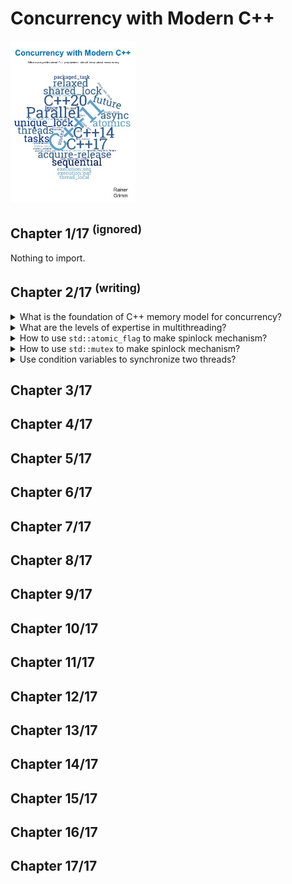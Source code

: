 # Concurrency with Modern C++
<img src="../covers/concurrency-with-modern-cpp.jpg" width="200"/>

## Chapter 1/17 <sup>(ignored)</sup>

Nothing to import.

## Chapter 2/17 <sup>(writing)</sup>

<details>
<summary>What is the foundation of C++ memory model for concurrency?</summary>

> The C++ memory model has to deal with the following points:
>
> - **Atomic operations**: operations that can be performed without interruption.
> - **Partial ordering of operations**: sequences of operations that must not be reordered.
> - **Visible effects** of operations guarantees when operations on shared variables are visible to other threads.

> **Resources**
> - Concurrency with Modern C++ - Chapter 2

> **References**
> ---
</details>

<details>
<summary>What are the levels of expertise in multithreading?</summary>

> To deal with multithreading, we should be an expert.
> In case we want to deal with atomics (sequencial consistency), we should open the door to the next level of expertise.
> When we talk about the aquire-release semantic, or relaxed semantics we advance one step higher to the next expertise level.
>
> 1. Multithreading
> 2. Sequencial Consistency
> 3. Aquire-release Semantic
> 4. Relaxed Semantic

> **Resources**
> - Concurrency with Modern C++ - Chapter 2

> **References**
> ---
</details>

<details>
<summary>How to use <code>std::atomic_flag</code> to make spinlock mechanism?</summary>

> Spinlock mechanism can be implemented lock-free using atomic library.
>
> `std::atomic_flag` is an atomic boolean. It has a clear and a set state.
> There are two methods in `std::atomic_flag`, the `clear()` which sets its
> value to `false`. Withe the `test_and_set()` method you can set the value
> back to `true` and return the previous value. There is no method to ask for
> the current value.
>
> To use `std::atomic_flag` it must be initialized to `false` with the constant
> `ATOMIC_FLAG_INIT`.
>
> The `std::atomic_flag` has to be initialized with the statement
> `std::atomic_flag = ATOMIC_FLAG_INIT`. Other initialization contexts such as
> `std::atomic_flag{ATOMIC_FLAG_INIT}` are unspecified.
>
> ```cpp
> #include <atomic>
> #include <thread>
> #include <chrono>
>
> class task_unit
> {
> public:
>     void do_something()
>     {
>         lock();
>         std::this_thread::sleep_for(std::chrono::seconds{1});
>         unlock();
>     }
>
> private:
>     void lock() { while (flag.test_and_set()); }
>     void unlock() { flag.clear(); }
>
> private:
>     std::atomic_flag flag = ATOMIC_FLAG_INIT;
> };
>
> int main()
> {
>     task_unit task;
>
>     std::thread taskA{&task_unit::do_something, &task};
>     std::thread taskB{&task_unit::do_something, &task};
>
>     taskA.join();
>     taskB.join();
> }
> ``````

> Origin:
> - 2.3.2.1

> **References**
> - [std::atomic\_flag](https://en.cppreference.com/w/cpp/atomic/atomic_flag)
> ---
</details>

<details>
<summary>How to use <code>std::mutex</code> to make spinlock mechanism?</summary>

> Using `std::atomic_flag` is more straightforward and fast.
>
> ```cpp
> #include <iostream>
> #include <thread>
> #include <chrono>
> #include <mutex>
>
> class task_unit
> {
> public:
>     void do_something()
>     {
>         _lock.lock();
>         std::this_thread::sleep_for(std::chrono::seconds{1});
>         _lock.unlock();
>     }
>
> private:
>     std::mutex _lock;
> };
>
> int main()
> {
>     task_unit task;
>
>     std::thread taskA{&task_unit::do_something, &task};
>     std::thread taskB{&task_unit::do_something, &task};
>
>     taskA.join();
>     taskB.join();
> }
> ``````

> Origin:
> - 2.3.2.1.1

> **References**
> - [std::mutex](https://en.cppreference.com/w/cpp/thread/mutex)
> ---
</details>

<details>
<summary>Use condition variables to synchronize two threads?</summary>

> ```cpp
> #include <condition_variable>
> #include <iostream>
> #include <thread>
> #include <mutex>
> #include <vector>
>
> class some_task
> {
> public:
>     some_task(): _mutex{}, _cond{}, _shared{}, _accessible{}
>     {
>         std::thread t1{&some_task::wait_for_work, this};
>         std::thread t2{&some_task::prepare_data, this};
>         t1.join();
>         t2.join();
>     }
>
>     void wait_for_work()
>     {
>         std::cerr << "Waiting" << std::endl;
>         std::unique_lock<std::mutex> lock(_mutex);
>         _cond.wait(lock, [this]() { return _accessible; });
>         _shared.push_back(4);
>         std::cerr << "Work complete" << std::endl;
>     }
>
>     void prepare_data()
>     {
>         _shared = {1, 2, 3};
>
>         {
>             std::lock_guard<std::mutex> lock(_mutex);
>             _accessible = true;
>         }
>
>         std::cerr << "Data preparation complete" << std::endl;
>         _cond.notify_one();
>     }
>
>     void print_data()
>     {
>         for (auto value: _shared)
>         {
>             std::cout << value << " ";
>         }
>     }
>
> private:
>     std::mutex _mutex;
>     std::condition_variable _cond;
>     std::vector<int> _shared;
>     bool _accessible;
> };
>
> int main()
> {
>     some_task task{};
> }
> ``````

> **Resources**
> - Concurrency with Modern C++ - Chapter 2
> ---
> **References**
> ---
</details>

## Chapter 3/17
## Chapter 4/17
## Chapter 5/17
## Chapter 6/17
## Chapter 7/17
## Chapter 8/17
## Chapter 9/17
## Chapter 10/17
## Chapter 11/17
## Chapter 12/17
## Chapter 13/17
## Chapter 14/17
## Chapter 15/17
## Chapter 16/17
## Chapter 17/17
